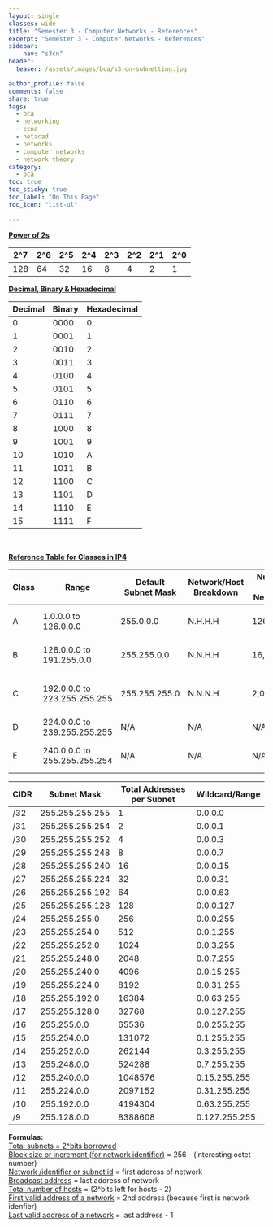 ```yaml
---
layout: single
classes: wide
title: "Semester 3 - Computer Networks - References"
excerpt: "Semester 3 - Computer Networks - References"
sidebar:
    nav: "s3cn"
header:
  teaser: /assets/images/bca/s3-cn-subnetting.jpg

author_profile: false
comments: false
share: true
tags:
  - bca
  - networking
  - ccna
  - netacad
  - networks
  - computer networks
  - network theory
category:
  - bca
toc: true
toc_sticky: true
toc_label: "On This Page"
toc_icon: "list-ul"

---
```



**<u> Power of 2s </u>**

| 2^7 | 2^6 | 2^5 | 2^4 | 2^3 | 2^2 | 2^1 | 2^0 |
|-----|-----|-----|-----|-----|-----|-----|-----|
| 128 | 64  | 32  | 16  | 8   | 4   | 2   | 1   |


**<u> Decimal, Binary & Hexadecimal </u>**

| Decimal | Binary | Hexadecimal |
|---------|--------|-------------|
| 0       | 0000   | 0           |
| 1       | 0001   | 1           |
| 2       | 0010   | 2           |
| 3       | 0011   | 3           |
| 4       | 0100   | 4           |
| 5       | 0101   | 5           |
| 6       | 0110   | 6           |
| 7       | 0111   | 7           |
| 8       | 1000   | 8           |
| 9       | 1001   | 9           |
| 10      | 1010   | A           |
| 11      | 1011   | B           |
| 12      | 1100   | C           |
| 13      | 1101   | D           |
| 14      | 1110   | E           |
| 15      | 1111   | F           |

<br>

**<u> Reference Table for Classes in IP4 </u>**


| Class | Range                   | Default Subnet Mask | Network/Host Breakdown | Number of Networks | Number of Hosts per Network | Common Usage                        |
|-------|-------------------------|---------------------|------------------------|-------------------|-----------------------------|------------------------------------|
| A     | 1.0.0.0 to 126.0.0.0    | 255.0.0.0           | N.H.H.H                | 126               | 16,777,214                  | Large multinational organizations  |
| B     | 128.0.0.0 to 191.255.0.0| 255.255.0.0         | N.N.H.H                | 16,384           | 65,534                      | Medium-sized organizations         |
| C     | 192.0.0.0 to 223.255.255.255| 255.255.255.0   | N.N.N.H                | 2,097,152        | 254                         | Small organizations, home networks |
| D     | 224.0.0.0 to 239.255.255.255| N/A             | N/A                    | N/A              | N/A                         | Multicast groups                   |
| E     | 240.0.0.0 to 255.255.255.254| N/A             | N/A                    | N/A              | N/A                         | Reserved for future use, research  |


| CIDR | Subnet Mask     | Total Addresses per Subnet | Wildcard/Range |
|------|-----------------|------------------------|----------------|
| /32  | 255.255.255.255 | 1                      | 0.0.0.0        |
| /31  | 255.255.255.254 | 2                      | 0.0.0.1        |
| /30  | 255.255.255.252 | 4                      | 0.0.0.3        |
| /29  | 255.255.255.248 | 8                      | 0.0.0.7        |
| /28  | 255.255.255.240 | 16                     | 0.0.0.15       |
| /27  | 255.255.255.224 | 32                     | 0.0.0.31       |
| /26  | 255.255.255.192 | 64                     | 0.0.0.63       |
| /25  | 255.255.255.128 | 128                    | 0.0.0.127      |
| /24  | 255.255.255.0   | 256                    | 0.0.0.255      |
| /23  | 255.255.254.0   | 512                    | 0.0.1.255      |
| /22  | 255.255.252.0   | 1024                   | 0.0.3.255      |
| /21  | 255.255.248.0   | 2048                   | 0.0.7.255      |
| /20  | 255.255.240.0   | 4096                   | 0.0.15.255     |
| /19  | 255.255.224.0   | 8192                   | 0.0.31.255     |
| /18  | 255.255.192.0   | 16384                  | 0.0.63.255     |
| /17  | 255.255.128.0   | 32768                  | 0.0.127.255    |
| /16  | 255.255.0.0     | 65536                  | 0.0.255.255    |
| /15  | 255.254.0.0     | 131072                  | 0.1.255.255     |
| /14  | 255.252.0.0     | 262144                  | 0.3.255.255     |
| /13  | 255.248.0.0     | 524288                  | 0.7.255.255     |
| /12  | 255.240.0.0     | 1048576                 | 0.15.255.255    |
| /11  | 255.224.0.0     | 2097152                 | 0.31.255.255    |
| /10  | 255.192.0.0     | 4194304                 | 0.63.255.255    |
| /9   | 255.128.0.0     | 8388608                 | 0.127.255.255   |


**Formulas:**   
<u>Total subnets = 2^bits borrowed</u>   
<u>Block size or increment (for network identifier)</u>  = 256 - (interesting octet number)    
<u>Network /identifier or subnet id</u>  = first address of network    
<u>Broadcast address</u>  = last address of network  
<u>Total number of hosts</u>  = (2^bits left for hosts - 2)    
<u>First valid address of a network</u>  = 2nd address (because first is network idenfier)  
<u>Last valid address of a network</u>  = last address - 1 